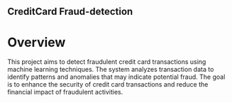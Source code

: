 ## CreditCard Fraud-detection

# Overview
This project aims to detect fraudulent credit card transactions using machine learning techniques. The system analyzes transaction data to identify patterns and anomalies that may indicate potential fraud. The goal is to enhance the security of credit card transactions and reduce the financial impact of fraudulent activities.
